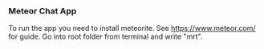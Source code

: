 ### Meteor Chat App
To run the app you need to install meteorite. See https://www.meteor.com/ for guide.
Go into root folder from terminal and write "mrt".
